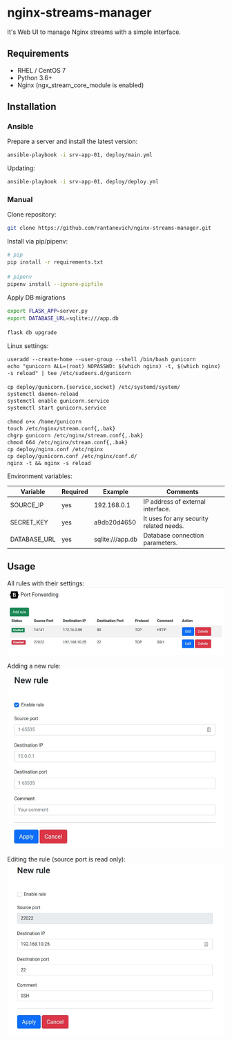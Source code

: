 # nginx-streams-manager

It's Web UI to manage Nginx streams with a simple interface.



## Requirements

* RHEL / CentOS 7
* Python 3.6+
* Nginx (ngx_stream_core_module is enabled)



## Installation

### Ansible

Prepare a server and install the latest version:
```sh
ansible-playbook -i srv-app-01, deploy/main.yml
```

Updating:
```sh
ansible-playbook -i srv-app-01, deploy/deploy.yml
```

### Manual

Clone repository:
```sh
git clone https://github.com/rantanevich/nginx-streams-manager.git
```

Install via pip/pipenv:
```sh
# pip
pip install -r requirements.txt

# pipenv
pipenv install --ignore-pipfile
```

Apply DB migrations
```sh
export FLASK_APP=server.py
export DATABASE_URL=sqlite:///app.db

flask db upgrade
```

Linux settings:
```
useradd --create-home --user-group --shell /bin/bash gunicorn
echo "gunicorn ALL=(root) NOPASSWD: $(which nginx) -t, $(which nginx) -s reload" | tee /etc/sudoers.d/gunicorn

cp deploy/gunicorn.{service,socket} /etc/systemd/system/
systemctl daemon-reload
systemctl enable gunicorn.service
systemctl start gunicorn.service

chmod o+x /home/gunicorn
touch /etc/nginx/stream.conf{,.bak}
chgrp gunicorn /etc/nginx/stream.conf{,.bak}
chmod 664 /etc/nginx/stream.conf{,.bak}
cp deploy/nginx.conf /etc/nginx
cp deploy/gunicorn.conf /etc/nginx/conf.d/
nginx -t && nginx -s reload
```

Environment variables:

| Variable     | Required | Example          | Comments                                |
|--------------|----------|------------------|-----------------------------------------|
| SOURCE_IP    | yes      | 192.168.0.1      | IP address of external interface.       |
| SECRET_KEY   | yes      | a9db20d4650      | It uses for any security related needs. |
| DATABASE_URL | yes      | sqlite:///app.db | Database connection parameters.         |



## Usage

All rules with their settings:
![plot](./docs/index.jpg)

Adding a new rule:
![plot](./docs/adding.jpg)

Editing the rule (source port is read only):
![plot](./docs/editing.jpg)
